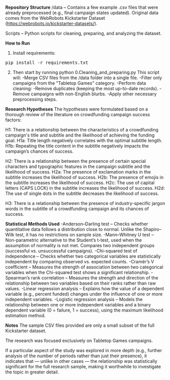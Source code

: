 **Repository Structure**
/data – Contains a few example .csv files that were already preprocessed (e.g., final campaign states updated).
Original data comes from the WebRobots Kickstarter Dataset (https://webrobots.io/kickstarter-datasets/).

Scripts – Python scripts for cleaning, preparing, and analyzing the dataset.

**How to Run**
1. Install requirements:
<pre>pip install -r requirements.txt</pre>

2. Then start by running
python 0.Cleaning_and_preparing.py
This script will:
-Merge CSV files from the /data folder into a single file.
-Filter only campaigns from the "Tabletop Games" category.
-Perform data cleaning:
  -Remove duplicates (keeping the most up-to-date records).
  -Remove campaigns with non-English blurbs.
-Apply other necessary preprocessing steps.

**Research Hypotheses**
The hypotheses were formulated based on a thorough review of the literature on crowdfunding campaign success factors:

H1: There is a relationship between the characteristics of a crowdfunding campaign's title and subtitle and the likelihood of achieving the funding goal.
H1a: Title length negatively correlates with the optimal subtitle length.
H1b: Repeating the title content in the subtitle negatively impacts the campaign’s chances of success.

H2: There is a relationship between the presence of certain special characters and typographic features in the campaign subtitle and the likelihood of success.
H2a: The presence of exclamation marks in the subtitle increases the likelihood of success.
H2b: The presence of emojis in the subtitle increases the likelihood of success.
H2c: The use of capital letters (CAPS LOCK) in the subtitle increases the likelihood of success.
H2d: The use of single dots in the subtitle decreases the likelihood of success.

H3: There is a relationship between the presence of industry-specific jargon words in the subtitle of a crowdfunding campaign and its chances of success.

**Statistical Methods Used**
-Anderson–Darling test – Checks whether quantitative data follows a distribution close to normal. Unlike the Shapiro–Wilk test, it has no restrictions on sample size.
-Mann–Whitney U test – Non-parametric alternative to the Student’s t-test, used when the assumption of normality is not met. Compares two independent groups (successful vs. unsuccessful campaigns).
-Chi-squared test of independence – Checks whether two categorical variables are statistically independent by comparing observed vs. expected counts.
-Cramér’s V coefficient – Measures the strength of association between two categorical variables when the Chi-squared test shows a significant relationship.
-Spearman’s rank correlation – Measures the strength and direction of the relationship between two variables based on their ranks rather than raw values.
-Linear regression analysis – Explains how the value of a dependent variable (e.g., percent funded) changes under the influence of one or more independent variables.
-Logistic regression analysis – Models the relationship between one or more independent variables and a binary dependent variable (0 = failure, 1 = success), using the maximum likelihood estimation method.

**Notes**
The sample CSV files provided are only a small subset of the full Kickstarter dataset.

The research was focused exclusively on Tabletop Games campaigns.

If a particular aspect of the study was explored in more depth (e.g., further analysis of the number of periods rather than just their presence), it indicates that — unlike in other cases — the relationship was statistically significant for the full research sample, making it worthwhile to investigate the topic in greater detail.
